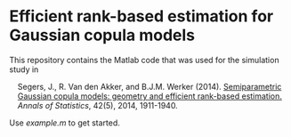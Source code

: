 # Efficient rank-based estimation for Gaussian copula models

This repository contains the Matlab code that was used for the simulation study in

<P STYLE="margin-left: 15px">
Segers, J., R. Van den Akker, and B.J.M. Werker (2014). 
<a href="https://arxiv.org/pdf/1306.6658.pdf">Semiparametric Gaussian copula models: geometry and efficient rank-based estimation.</a> <i>Annals of Statistics</i>, 42(5), 2014, 1911-1940.
</P>

Use <i>example.m</i> to get started.


